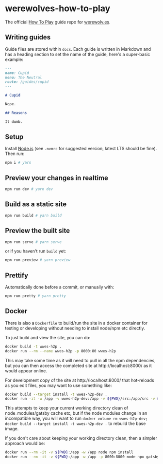 # werewolves-how-to-play

The official [How To Play](https://werewolv.es/guides) guide repo for [werewolv.es](https://werewolv.es).

## Writing guides

Guide files are stored within `docs`. Each guide is written in Markdown and has a heading section to set the name of the guide, here's a super-basic example:

```markdown
---
name: Cupid
menu: The Neutral
route: /guides/cupid
---

# Cupid

Nope.

## Reasons

It dumb.
```

## Setup

Install [Node.js](https://nodejs.org/en/) (see `.nvmrc` for suggested version, latest LTS should be fine). Then run:

```sh
npm i # yarn
```

## Preview your changes in realtime

```sh
npm run dev # yarn dev
```

## Build as a static site

```sh
npm run build # yarn build
```

## Preview the built site

```sh
npm run serve # yarn serve
```

or if you haven't run `build` yet:

```sh
npm run preview # yarn preview
```

## Prettify

Automatically done before a commit, or manually with:

```sh
npm run pretty # yarn pretty
```

## Docker

There is also a `Dockerfile` to build/run the site in a docker container for testing or developing without needing to install node/npm etc directly.

To just build and view the site, you can do:

```sh
docker build -t wwes-h2p .
docker run --rm --name wwes-h2p -p 8000:80 wwes-h2p
```

This may take some time as it will need to pull in all the npm dependencies, but you can then access the completed site at http://localhost:8000/ as it would appear online.

For development copy of the site at http://localhost:8000/ that hot-reloads as you edit files, you may want to use something like:

```sh
docker build --target install -t wwes-h2p-dev .
docker run -it -w /app -v wwes-h2p-dev:/app -v ${PWD}/src:/app/src -v ${PWD}/static:/app/static -v ${PWD}/gatsby-config.js:/app/gatsby-config.js -v ${PWD}/doczrc.js:/app/doczrc.js --rm -p 8000:8000 wwes-h2p-dev npx gatsby develop --host=0.0.0.0
```

This attempts to keep your current working directory clean of node_modules/gatsby cache etc, but if the node modules change in an incompatible way, you will want to run `docker volume rm wwes-h2p-dev; docker build --target install -t wwes-h2p-dev .` to rebuild the base image.

If you don't care about keeping your working directory clean, then a simpler approach would be:

```sh
docker run --rm -it -v ${PWD}:/app -w /app node npm install
docker run --rm -it -v ${PWD}:/app -w /app -p 8000:8000 node npx gatsby develop --host=0.0.0.0
```
